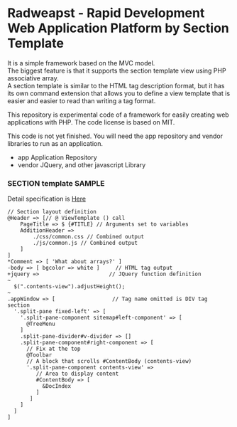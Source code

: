 # Radweapst - Rapid Development Web Application Platform by Section Template

It is a simple framework based on the MVC model.  
The biggest feature is that it supports the section template view using PHP associative array.  
A section template is similar to the HTML tag description format, but it has its own command extension that allows you to define a view template that is easier and easier to read than writing a tag format.

This repository is experimental code of a framework for easily creating web applications with PHP.
The code license is based on MIT.

This code is not yet finished.
You will need the app repository and vendor libraries to run as an application.

- app             Application Repository
- vendor          JQuery, and other javascript Library

### SECTION template SAMPLE

Detail specification is [Here](../../wiki/Home)


```
// Section layout definition
@Header => [// @ ViewTemplate () call
    PageTitle => $ {#TITLE} // Arguments set to variables
    AdditionHeader =>
        ./css/common.css // Combined output
        ./js/common.js // Combined output
    ]
]
*Comment => [ 'What about arrays?' ]
-body => [ bgcolor => white ]     // HTML tag output
+jquery =>                      // JQuery function definition
~
  $(".contents-view").adjustHeight();
~
.appWindow => [                  // Tag name omitted is DIV tag section
  '.split-pane fixed-left' => [
    '.split-pane-component sitemap#left-component' => [
      @TreeMenu
    ]
    .split-pane-divider#v-divider => []
    .split-pane-component#right-component => [
      // Fix at the top
      @Toolbar
      // A block that scrolls #ContentBody (contents-view)
      '.split-pane-component contents-view' =>
         // Area to display content
         #ContentBody => [
           &DocIndex
         ]
       ]
    ]
  ]
]
```
